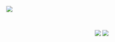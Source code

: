 ![](https://komarev.com/ghpvc/?username=fuk-xanie&color=grey) 

<p align="center">
  <br><br>
  <img src="https://discord.c99.nl/widget/theme-4/213893788312010752.png">
  <img src="https://komarev.com/ghpvc/?username=fuk-xanie&color=grey">  
  <br><br>
  </p>
